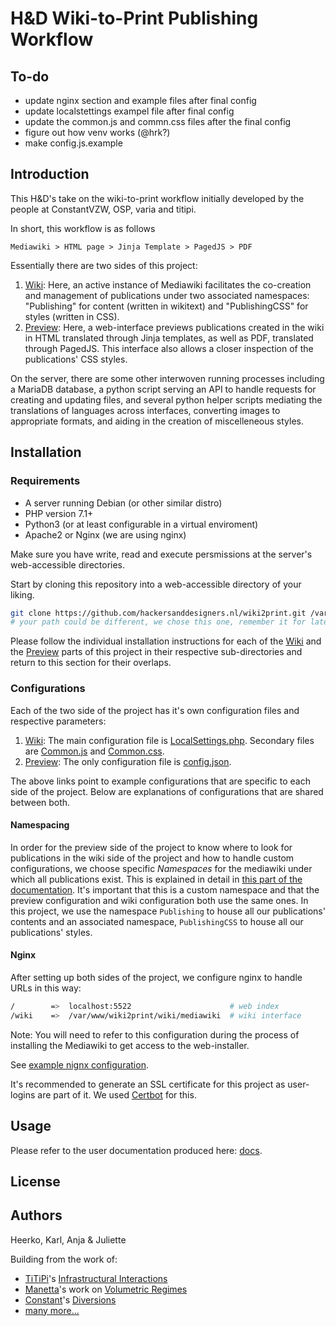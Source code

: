 # H&D Wiki-to-Print Publishing Workflow

## To-do
- update nginx section and example files after final config
- update localstettings exampel file after final config
- update the common.js and commn.css files after the final config
- figure out how venv works (@hrk?)
- make config.js.example

## Introduction
This H&D's take on the wiki-to-print workflow initially developed by the people at ConstantVZW, OSP, varia and titipi.

In short, this workflow is as follows

```
Mediawiki > HTML page > Jinja Template > PagedJS > PDF
```

Essentially there are two sides of this project:
1. [Wiki](wiki): Here, an active instance of Mediawiki facilitates the co-creation and management of publications under two associated namespaces: "Publishing" for content (written in wikitext) and "PublishingCSS" for styles (written in CSS).  
2. [Preview](preview): Here, a web-interface previews publications created in the wiki in HTML translated through Jinja templates, as well as PDF, translated through PagedJS. This interface also allows a closer inspection of the publications' CSS styles.

On the server, there are some other interwoven running processes including a MariaDB database, a python script serving an API to handle requests for creating and updating files, and several python helper scripts mediating the translations of languages across interfaces, converting images to appropriate formats, and aiding in the creation of miscelleneous styles.

## Installation

### Requirements
- A server running Debian (or other similar distro) 
- PHP version 7.1+ 
- Python3 (or at least configurable in a virtual enviroment)
- Apache2 or Nginx (we are using nginx)

Make sure you have write, read and execute persmissions at the server's web-accessible directories.

Start by cloning this repository into a web-accessible directory of your liking.
```sh
git clone https://github.com/hackersanddesigners.nl/wiki2print.git /var/www/wiki2print 
# your path could be different, we chose this one, remember it for later
```

Please follow the individual installation instructions for each of the [Wiki](wiki) and the [Preview](preview) parts of this project in their respective sub-directories and return to this section for their overlaps.

### Configurations

Each of the two side of the project has it's own configuration files and respective parameters:
1. [Wiki](wiki): The main configuration file is [LocalSettings.php](wiki/LocalSettings.example.php). Secondary files are [Common.js](wiki/Common.example.js) and [Common.css](wiki/Common.example.css).
2. [Preview](preview): The only configuration file is [config.json](preview/config.json).

The above links point to example configurations that are specific to each side of the project. Below are explanations of configurations that are shared between both.
#### Namespacing

In order for the preview side of the project to know where to look for publications in the wiki side of the project and how to handle custom configurations, we choose specific *Namespaces* for the mediawiki under which all publications exist. This is explained in detail in [this part of the documentation](wiki/README.md#namespaces). It's important that this is a custom namespace and that the preview configuration and wiki configuration both use the same ones. In this project, we use the namespace `Publishing` to house all our publications' contents and an associated namespace, `PublishingCSS` to house all our publications' styles.
#### Nginx

After setting up both sides of the project, we configure nginx to handle URLs in this way:
```sh
/        =>  localhost:5522                      # web index
/wiki    =>  /var/www/wiki2print/wiki/mediawiki  # wiki interface
```
Note: You will need to refer to this configuration during the process of installing the Mediawiki to get access to the web-installer.

See [example nignx configuration](wiki2print.nginx).

It's recommended to generate an SSL certificate for this project as user-logins are part of it. We used [Certbot](https://certbot.eff.org) for this.

## Usage

Please refer to the user documentation produced here: [docs](docs).

## License

## Authors

Heerko, Karl, Anja & Juliette

Building from the work of:
-   [TiTiPi](http://titipi.org/)'s [Infrastructural Interactions](http://titipi.org/wiki-to-pdf/unfold/Infrastructural_Interactions)
-   [Manetta](https://git.vvvvvvaria.org/mb)'s work on [Volumetric Regimes](https://volumetricregimes.xyz/index.php?title=Volumetric_Regimes)
-   [Constant](https://constantvzw.org/site/)'s [Diversions](https://diversions.constantvzw.org/wiki/index.php?title=Main_Page)
-   [many more...](https://constantvzw.org/wefts/webpublications.en.html)


